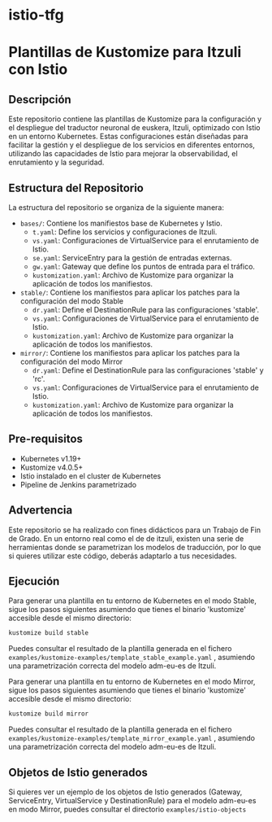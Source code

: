 # istio-tfg

# Plantillas de Kustomize para Itzuli con Istio

## Descripción
Este repositorio contiene las plantillas de Kustomize para la configuración y el despliegue del traductor neuronal de euskera, Itzuli, optimizado con Istio en un entorno Kubernetes. Estas configuraciones están diseñadas para facilitar la gestión y el despliegue de los servicios en diferentes entornos, utilizando las capacidades de Istio para mejorar la observabilidad, el enrutamiento y la seguridad.

## Estructura del Repositorio
La estructura del repositorio se organiza de la siguiente manera:
- `bases/`: Contiene los manifiestos base de Kubernetes y Istio.
  - `t.yaml`: Define los servicios y configuraciones de Itzuli.
  - `vs.yaml`: Configuraciones de VirtualService para el enrutamiento de Istio.
  - `se.yaml`: ServiceEntry para la gestión de entradas externas.
  - `gw.yaml`: Gateway que define los puntos de entrada para el tráfico.
  - `kustomization.yaml`: Archivo de Kustomize para organizar la aplicación de todos los manifiestos.
- `stable/`: Contiene los manifiestos para aplicar los patches para la configuración del modo Stable
  - `dr.yaml`: Define el DestinationRule para las configuraciones 'stable'.
  - `vs.yaml`: Configuraciones de VirtualService para el enrutamiento de Istio.
  - `kustomization.yaml`: Archivo de Kustomize para organizar la aplicación de todos los manifiestos.
- `mirror/`: Contiene los manifiestos para aplicar los patches para la configuración del modo Mirror
  - `dr.yaml`: Define el DestinationRule para las configuraciones 'stable' y 'rc'.
  - `vs.yaml`: Configuraciones de VirtualService para el enrutamiento de Istio.
  - `kustomization.yaml`: Archivo de Kustomize para organizar la aplicación de todos los manifiestos.

## Pre-requisitos
- Kubernetes v1.19+
- Kustomize v4.0.5+
- Istio instalado en el cluster de Kubernetes
- Pipeline de Jenkins parametrizado

## Advertencia

Este repositorio se ha realizado con fines didácticos para un Trabajo de Fin de Grado. En un entorno real como el de de itzuli, existen una serie de herramientas donde se parametrizan los modelos de traducción, por lo que si quieres utilizar este código, deberás adaptarlo a tus necesidades.

## Ejecución
Para generar una plantilla en tu entorno de Kubernetes en el modo Stable, sigue los pasos siguientes asumiendo que tienes el binario 'kustomize' accesible desde el mismo directorio:
```bash
kustomize build stable
```
Puedes consultar el resultado de la plantilla generada en el fichero `examples/kustomize-examples/template_stable_example.yaml` , asumiendo una parametrización correcta del modelo adm-eu-es de Itzuli.

Para generar una plantilla en tu entorno de Kubernetes en el modo Mirror, sigue los pasos siguientes asumiendo que tienes el binario 'kustomize' accesible desde el mismo directorio:
```bash
kustomize build mirror
```
Puedes consultar el resultado de la plantilla generada en el fichero `examples/kustomize-examples/template_mirror_example.yaml` , asumiendo una parametrización correcta del modelo adm-eu-es de Itzuli.

## Objetos de Istio generados
Si quieres ver un ejemplo de los objetos de Istio generados (Gateway, ServiceEntry, VirtualService y DestinationRule) para el modelo adm-eu-es en modo Mirror, puedes consultar el directorio `examples/istio-objects` 

